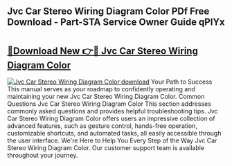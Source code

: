 ## Jvc Car Stereo Wiring Diagram Color PDf Free Download - Part-STA Service Owner Guide qPlYx

# <h2><a href="http://dfuqpq8.blite.top/?on=Jvc+Car+Stereo+Wiring+Diagram+Color">🔗Download New 👉🔴 Jvc Car Stereo Wiring Diagram Color</a></h2>

[![Jvc Car Stereo Wiring Diagram Color download](https://i.imgur.com/lujVjoI.png)](http://dfuqpq8.blite.top/?on=Jvc+Car+Stereo+Wiring+Diagram+Color)
Your Path to Success This manual serves as your roadmap to confidently operating and maintaining your new Jvc Car Stereo Wiring Diagram Color. Common Questions Jvc Car Stereo Wiring Diagram Color This section addresses commonly asked questions and provides helpful troubleshooting tips. Jvc Car Stereo Wiring Diagram Color offers users an impressive collection of advanced features, such as gesture control, hands-free operation, customizable shortcuts, and automated tasks, all easily accessible through the user interface. We're Here to Help You Every Step of the Way Jvc Car Stereo Wiring Diagram Color. Our customer support team is available throughout your journey.
